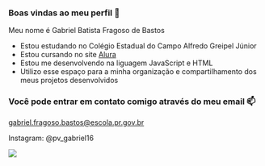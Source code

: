 ### Boas vindas ao meu perfil 🤍

Meu nome é Gabriel Batista Fragoso de Bastos 

- Estou estudando no Colégio Estadual do Campo Alfredo Greipel Júnior
- Estou cursando no site [Alura](https://www.alura.com.br)
- Estou me desenvolvendo na liguagem JavaScript e HTML
- Utilizo esse espaço para a minha organização e compartilhamento dos meus projetos desenvolvidos

### Você pode entrar em contato comigo através do meu email 📫

gabriel.fragoso.bastos@escola.pr.gov.br

Instagram: @pv_gabriel16


![](https://www.google.com/url?sa=i&url=https%3A%2F%2Ftenor.com%2Fview%2Fdonnarumma-courtois-idoxzi-gif-26457221&psig=AOvVaw1NJDU-fHOqnK6mRkF1MZU3&ust=1698497975284000&source=images&cd=vfe&ved=0CBEQjRxqGAoTCLCBpJakloIDFQAAAAAdAAAAABCRAQ)

